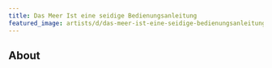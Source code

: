 ```yaml
---
title: Das Meer Ist eine seidige Bedienungsanleitung
featured_image: artists/d/das-meer-ist-eine-seidige-bedienungsanleitung.jpg
---
```

## About


